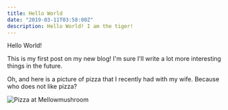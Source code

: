 ```yaml
---
title: Hello World
date: "2019-03-11T03:58:00Z"
description: Hello World! I am the tiger!
---
```


Hello World!

This is my first post on my new blog! 
I'm sure I'll write a lot more interesting things in the future.

Oh, and here is a picture of pizza that I recently had with my wife. Because who does not like pizza?

![Pizza at Mellowmushroom](https://lh3.googleusercontent.com/Du8_tv7eacNSdI3XjMfjAzYM7x53gRnsp2HSKH8oZHv-jNt2k048S_Qy7UWeZ5pqEb1I09qQ2ThOhfEloGAh7UCk0s7ZTn3oA9doC7egMC4TwKHrb373uBYOu_55x6Bm7yNnwu3Al1xggWpIlMYtRzLms2KWxz7Jmc6I5y_7TDvmOqDAbvIip7MVYISkoHTmzJLoG92IfH7Mw_713RHmAW0ozSpv8X7AN4SVEYD1ml9cc0eo2jYHna9PT7gyYQBYwhon3pCvCwelksDZGgWusarmLWlbg6s7TuC42Z6MnqPyPG1P3CAsPEksE3S97R8uu73Eu2xE7Ni3UuNz71IQyflNexGQAnEZQbSqk5zaHJLJoyJqyNn6uY0ba36IvovYVhfsEsyUIDkl6GS6VHwZZwOGieISvmiJL0h1D0ppbqLbJPWv0RDwQlqMNhIsJ-RGVut8Il49MrgzNlz5t_lUJDAvstfKNGkbsaNBbzvv8ZzVpHQhzPrh8JUyJgFtRMmRltr3_GpBFuPT3NbSoYMzFsx3Vkv3mSH3iKdatuZpE9qIc4unRd8pmzyW6wRTNbNTdrIRr493yWSDUcpzULT4p5UgYJGfST6xmT22cKEAOZToiOw5ZBrqrv5Y5t0N31dsiLA6YTK_EkjbqOF_T5w0I5GPtr8A4D2taWOeHLWNsC4GlThkzx8aKPOH-ASEbG5X9i1nDOmrzgaKVWPXIYd4dOy6Pg=w1324-h992-no)

